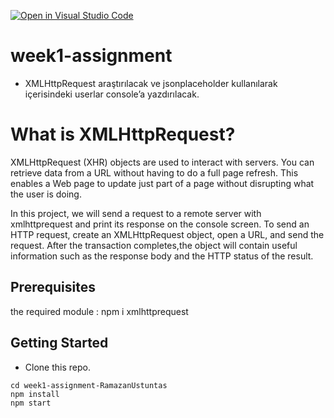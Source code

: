 [![Open in Visual Studio Code](https://classroom.github.com/assets/open-in-vscode-f059dc9a6f8d3a56e377f745f24479a46679e63a5d9fe6f495e02850cd0d8118.svg)](https://classroom.github.com/online_ide?assignment_repo_id=6904389&assignment_repo_type=AssignmentRepo)
# week1-assignment

- XMLHttpRequest araştırılacak ve jsonplaceholder kullanılarak içerisindeki userlar console’a yazdırılacak.

# What is XMLHttpRequest?
<p>XMLHttpRequest (XHR) objects are used to interact with servers. 
You can retrieve data from a URL without having to do a full page refresh. 
This enables a Web page to update just part of a page without disrupting what the user is doing.</p>

<p>In this project, we will send a request to a remote server with xmlhttprequest and print its response on the console screen.
To send an HTTP request, create an XMLHttpRequest object, open a URL, and send the request.
After the transaction completes,the object will contain useful information such as the response body and the HTTP status of the result.</p>

## Prerequisites
the required module : npm i xmlhttprequest


## Getting Started

- Clone this repo.

```
cd week1-assignment-RamazanUstuntas
npm install
npm start
```
